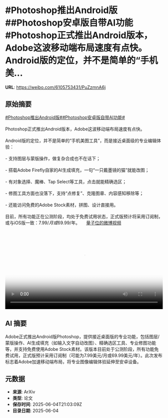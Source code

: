 # #Photoshop推出Android版##Photoshop安卓版自带AI功能#Photoshop正式推出Android版本，Adobe这波移动端布局速度有点快。Android版的定位，并不是简单的“手机美...

**URL**: https://weibo.com/6105753431/PuZzmnA6j

## 原始摘要

<a href="https://m.weibo.cn/search?containerid=231522type%3D1%26t%3D10%26q%3D%23Photoshop%E6%8E%A8%E5%87%BAAndroid%E7%89%88%23&amp;extparam=%23Photoshop%E6%8E%A8%E5%87%BAAndroid%E7%89%88%23" data-hide=""><span class="surl-text">#Photoshop推出Android版#</span></a><a href="https://m.weibo.cn/search?containerid=231522type%3D1%26t%3D10%26q%3D%23Photoshop%E5%AE%89%E5%8D%93%E7%89%88%E8%87%AA%E5%B8%A6AI%E5%8A%9F%E8%83%BD%23&amp;extparam=%23Photoshop%E5%AE%89%E5%8D%93%E7%89%88%E8%87%AA%E5%B8%A6AI%E5%8A%9F%E8%83%BD%23" data-hide=""><span class="surl-text">#Photoshop安卓版自带AI功能#</span></a><br><br>Photoshop正式推出Android版本，Adobe这波移动端布局速度有点快。<br><br>Android版的定位，并不是简单的“手机美图工具”，而是接近桌面级的专业编辑体验：<br><br>- 支持图层与蒙版操作，做复杂合成也不在话下；<br><br>- 搭载Adobe Firefly自家的AI生成填充，一句“一只戴墨镜的猫”就能改图；<br><br>- 有对象选择、魔棒、Tap Select等工具，点击就能精确选区；<br><br>- 修图工具方面也没落下，支持“点修复”、克隆图章、内容感知移除等；<br><br>- 还能访问免费的Adobe Stock素材，拼图、设计直接用。<br><br>目前，所有功能正在公测阶段，均处于免费试用状态，正式版预计将采用订阅制，或与iOS版一致：$7.99/月或$69.99/年。 <a href="https://video.weibo.com/show?fid=1034:5173863768850473" data-hide=""><span class="url-icon"><img style="width: 1rem;height: 1rem" src="https://h5.sinaimg.cn/upload/2015/09/25/3/timeline_card_small_video_default.png" referrerpolicy="no-referrer"></span><span class="surl-text">量子位的微博视频</span></a><br clear="both"><div style="clear: both"></div><video controls="controls" poster="https://tvax2.sinaimg.cn/orj480/006Fd7o3ly1i23fai3myej30k00zkwfb.jpg" style="width: 100%"><source src="https://f.video.weibocdn.com/o0/T6HgHVdXlx08oMq3rqFi01041200nkw70E010.mp4?label=mp4_720p&amp;template=720x1280.24.0&amp;ori=0&amp;ps=1CwnkDw1GXwCQx&amp;Expires=1749074304&amp;ssig=PXu0shXj%2FJ&amp;KID=unistore,video"><source src="https://f.video.weibocdn.com/o0/VPG7lHnVlx08oMq3slDy01041200dpBG0E010.mp4?label=mp4_hd&amp;template=540x960.24.0&amp;ori=0&amp;ps=1CwnkDw1GXwCQx&amp;Expires=1749074304&amp;ssig=UDuZhG5Lhw&amp;KID=unistore,video"><source src="https://f.video.weibocdn.com/o0/QzAoDzZglx08oMq3Qf8s010412007mt00E010.mp4?label=mp4_ld&amp;template=360x640.24.0&amp;ori=0&amp;ps=1CwnkDw1GXwCQx&amp;Expires=1749074304&amp;ssig=Rw6xk0t%2Blh&amp;KID=unistore,video"><p>视频无法显示，请前往<a href="https://video.weibo.com/show?fid=1034%3A5173863768850473" target="_blank" rel="noopener noreferrer">微博视频</a>观看。</p></video>

## AI 摘要

Adobe正式推出Android版Photoshop，提供接近桌面版的专业功能，包括图层/蒙版操作、AI生成填充（如输入文字自动改图）、精确选区工具、专业修图功能等，并支持免费使用Adobe Stock素材。该版本目前处于公测阶段，所有功能免费试用，正式版预计采用订阅制（可能为7.99美元/月或69.99美元/年）。此次发布标志着Adobe加速移动端布局，将专业图像编辑体验延伸至安卓设备。

## 元数据

- **来源**: ArXiv
- **类型**: 论文
- **保存时间**: 2025-06-04T21:03:09Z
- **目录日期**: 2025-06-04
